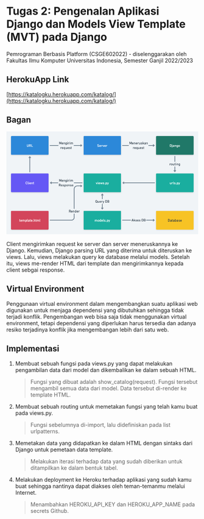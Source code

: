 # Tugas 2: Pengenalan Aplikasi Django dan Models View Template (MVT) pada Django

Pemrograman Berbasis Platform (CSGE602022) - diselenggarakan oleh Fakultas Ilmu Komputer Universitas Indonesia, Semester Ganjil 2022/2023


## HerokuApp Link

[https://katalogku.herokuapp.com/katalog/](https://katalogku.herokuapp.com/katalog/)


## Bagan
![](bagan_django.png)

Client mengirimkan request ke server dan server meneruskannya ke Django. Kemudian, Django parsing URL yang diterima untuk diteruskan ke views. Lalu, views melakukan query ke database melalui models. Setelah itu, views me-render HTML dari template dan mengirimkannya kepada client sebgai response.


## Virtual Environment

Penggunaan virtual environment dalam mengembangkan suatu aplikasi web digunakan untuk menjaga dependensi yang dibutuhkan sehingga tidak terjadi konflik. Pengembangan web bisa saja tidak menggunakan virtual environment, tetapi dependensi yang diperlukan harus tersedia dan adanya resiko terjadinya konflik jika mengembangan lebih dari satu web. 

## Implementasi

1. Membuat sebuah fungsi pada views.py yang dapat melakukan pengambilan data dari model dan dikembalikan ke dalam sebuah HTML.
   > Fungsi yang dibuat adalah show_catalog(request). Fungsi tersebut mengambil semua data dari model. Data tersebut di-render ke template HTML.
2. Membuat sebuah routing untuk memetakan fungsi yang telah kamu buat pada views.py.
   > Fungsi sebelumnya di-import, lalu didefiniskan pada list urlpatterns.
3. Memetakan data yang didapatkan ke dalam HTML dengan sintaks dari Django untuk pemetaan data template.
   > Melakukan iterasi terhadap data yang sudah diberikan untuk ditampilkan ke dalam bentuk tabel.
4. Melakukan deployment ke Heroku terhadap aplikasi yang sudah kamu buat sehingga nantinya dapat diakses oleh teman-temanmu melalui Internet.
   > Menambahkan HEROKU_API_KEY dan HEROKU_APP_NAME pada secrets Github.